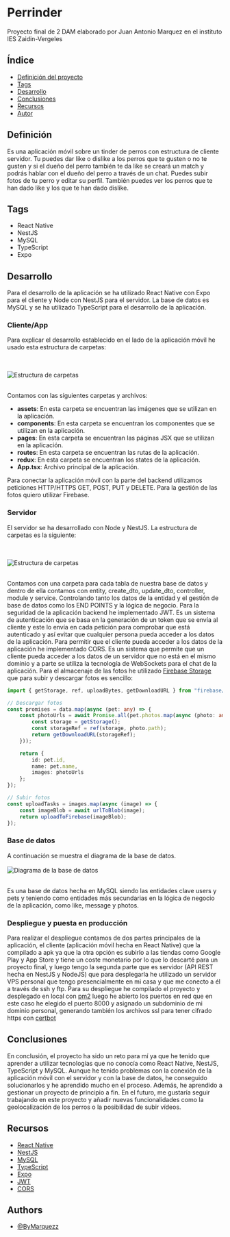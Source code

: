 # Perrinder

Proyecto final de 2 DAM elaborado por Juan Antonio Marquez en el instituto IES Zaidin-Vergeles

## Índice
- [Definición del proyecto](#definición)
- [Tags](#tags)
- [Desarrollo](#desarrollo)
- [Conclusiones](#conclusiones)
- [Recursos](#recursos)
- [Autor](#authors)

## Definición
Es una aplicación móvil sobre un tinder de perros con estructura de cliente servidor. Tu puedes dar like o dislike a los perros que te gusten o no te gusten y si el dueño del perro también te da like se creará un match y podrás hablar con el dueño del perro a través de un chat. Puedes subir fotos de tu perro y editar su perfil. También puedes ver los perros que te han dado like y los que te han dado dislike.

## Tags
- React Native
- NestJS
- MySQL
- TypeScript
- Expo

## Desarrollo
Para el desarrollo de la aplicación se ha utilizado React Native con Expo para el cliente y Node con NestJS para el servidor. La base de datos es MySQL y se ha utilizado TypeScript para el desarrollo de la aplicación. 

### Cliente/App
Para explicar el desarrollo establecido en el lado de la aplicación móvil he usado esta estructura de carpetas:

<br><br>
<img src="https://github.com/ByMarqueZz/Perrinder/blob/master/client/assets/readme/client.png" alt="Estructura de carpetas">
<br><br>

Contamos con las siguientes carpetas y archivos:
- **assets**: En esta carpeta se encuentran las imágenes que se utilizan en la aplicación.
- **components**: En esta carpeta se encuentran los componentes que se utilizan en la aplicación.
- **pages**: En esta carpeta se encuentran las páginas JSX que se utilizan en la aplicación.
- **routes**: En esta carpeta se encuentran las rutas de la aplicación.
- **redux**: En esta carpeta se encuentran los states de la aplicación.
- **App.tsx**: Archivo principal de la aplicación.

Para conectar la aplicación móvil con la parte del backend utilizamos peticiones HTTP/HTTPS GET, POST, PUT y DELETE. Para la gestión de las fotos quiero utilizar Firebase.

### Servidor
El servidor se ha desarrollado con Node y NestJS. La estructura de carpetas es la siguiente:

<br><br>
<img src="https://github.com/ByMarqueZz/Perrinder/blob/master/client/assets/readme/server.png" alt="Estructura de carpetas">
<br><br>

Contamos con una carpeta para cada tabla de nuestra base de datos y dentro de ella contamos con entity, create_dto, update_dto, controller, module y service. Controlando tanto los datos de la entidad y el gestión de base de datos como los END POINTS y la lógica de negocio. Para la seguridad de la aplicación backend he implementado JWT. Es un sistema de autenticación que se basa en la generación de un token que se envía al cliente y este lo envía en cada petición para comprobar que está autenticado y así evitar que cualquier persona pueda acceder a los datos de la aplicación. Para permitir que el cliente pueda acceder a los datos de la aplicación he implementado CORS. Es un sistema que permite que un cliente pueda acceder a los datos de un servidor que no está en el mismo dominio y a parte se utiliza la tecnología de WebSockets para el chat de la aplicación. Para el almacenaje de las fotos he utilizado [Firebase Storage](https://firebase.google.com/docs/storage?hl=es) que para subir y descargar fotos es sencillo:
```TypeScript
import { getStorage, ref, uploadBytes, getDownloadURL } from "firebase/storage";

// Descargar fotos
const promises = data.map(async (pet: any) => {
    const photoUrls = await Promise.all(pet.photos.map(async (photo: any) => {
        const storage = getStorage();
        const storageRef = ref(storage, photo.path);
        return getDownloadURL(storageRef);
    }));

    return {
        id: pet.id,
        name: pet.name,
        images: photoUrls
    };
});

// Subir fotos
const uploadTasks = images.map(async (image) => {
    const imageBlob = await urlToBlob(image);
    return uploadToFirebase(imageBlob);
});
```

### Base de datos
A continuación se muestra el diagrama de la base de datos.
<br><br>
<img src="https://github.com/ByMarqueZz/Perrinder/blob/master/client/assets/readme/database.png" alt="Diagrama de la base de datos">
<br><br>

Es una base de datos hecha en MySQL siendo las entidades clave users y pets y teniendo como entidades más secundarias en la lógica de negocio de la aplicación, como like, message y photos.

### Despliegue y puesta en producción
Para realizar el despliegue contamos de dos partes principales de la aplicación, el cliente (aplicación móvil hecha en React Native) que la compilado a apk ya que la otra opción es subirlo a las tiendas como Google Play y App Store y tiene un coste monetario por lo que lo descarté para un proyecto final, y luego tengo la segunda parte que es servidor (API REST hecha en NestJS y NodeJS) que para desplegarla he utilizado un servidor VPS personal que tengo presencialmente en mi casa y que me conecto a él a través de ssh y ftp. Para su despliegue he compilado el proyecto y desplegado en local con [pm2](https://pm2.keymetrics.io) luego he abierto los puertos en red que en este caso he elegido el puerto 8000 y asignado un subdominio de mi dominio personal, generando también los archivos ssl para tener cifrado https con [certbot](https://certbot.eff.org)

## Conclusiones
En conclusión, el proyecto ha sido un reto para mí ya que he tenido que aprender a utilizar tecnologías que no conocía como React Native, NestJS, TypeScript y  MySQL. Aunque he tenido problemas con la conexión de la aplicación móvil con el servidor y con la base de datos, he conseguido solucionarlos y he aprendido mucho en el proceso. Además, he aprendido a gestionar un proyecto de principio a fin. En el futuro, me gustaría seguir trabajando en este proyecto y añadir nuevas funcionalidades como la geolocalización de los perros o la posibilidad de subir vídeos.

## Recursos
- [React Native](https://docs.expo.dev)
- [NestJS](https://docs.nestjs.com)
- [MySQL](https://dev.mysql.com/doc)
- [TypeScript](https://www.typescriptlang.org/docs)
- [Expo](https://docs.expo.dev)
- [JWT](https://jwt.io/introduction)
- [CORS](https://developer.mozilla.org/es/docs/Web/HTTP/CORS)

## Authors
- [@ByMarquezz](https://www.github.com/bymarquezz)

